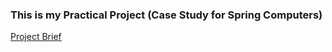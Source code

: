 ### This is my Practical Project (Case Study for Spring Computers)

[Project Brief](./Brief.md/)<br>
